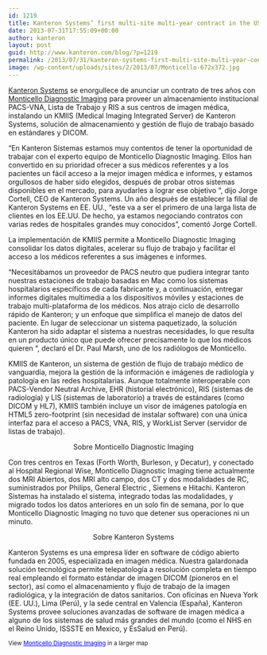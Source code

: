 ```yaml
---
id: 1219
title: Kanteron Systems’ first multi-site multi-year contract in the USA
date: 2013-07-31T17:55:09+00:00
author: kanteron
layout: post
guid: http://www.kanteron.com/blog/?p=1219
permalink: /2013/07/31/kanteron-systems-first-multi-site-multi-year-contract-in-the-usa/
image: /wp-content/uploads/sites/2/2013/07/Monticello-672x372.jpg
---
```

<a title="http://www.kanteron.com" href="http://www.kanteron.com" target="_blank">Kanteron Systems</a> se enorgullece de anunciar un contrato de tres años con <a title="http://monticellodiagnosticimaging.com" href="http://monticellodiagnosticimaging.com" target="_blank">Monticello Diagnostic Imaging</a> para proveer un almacenamiento institucional PACS-VNA, Lista de Trabajo y RIS a sus centros de imagen médica, instalando un KMIIS (Medical Imaging Integrated Server) de Kanteron Systems, solución de almacenamiento y gestión de flujo de trabajo basado en estándares y DICOM.

&#8220;En Kanteron Sistemas estamos muy contentos de tener la oportunidad de trabajar con el experto equipo de Monticello Diagnostic Imaging. Ellos han convertido en su prioridad ofrecer a sus médicos referentes y a los pacientes un fácil acceso a la mejor imagen médica e informes, y estamos orgullosos de haber sido elegidos, después de probar otros sistemas disponibles en el mercado, para ayudarles a lograr ese objetivo &#8220;, dijo Jorge Cortell, CEO de Kanteron Systems. Un año después de establecer la filial de Kanteron Systems en EE. UU., &#8220;este va a ser el primero de una larga lista de clientes en los EE.UU. De hecho, ya estamos negociando contratos con varias redes de hospitales grandes muy conocidos&#8221;, comentó Jorge Cortell.

La implementación de KMIIS permite a Monticello Diagnostic Imaging consolidar los datos digitales, acelerar su flujo de trabajo y facilitar el acceso a los médicos referentes a sus imágenes e informes.

&#8220;Necesitábamos un proveedor de PACS neutro que pudiera integrar tanto nuestras estaciones de trabajo basadas en Mac como los sistemas hospitalarios específicos de cada fabricante y, a continuación, entregar informes digitales multimedia a los dispositivos móviles y estaciones de trabajo multi-plataforma de los médicos. Nos atrajo ciclo de desarrollo rápido de Kanteron; y un enfoque que simplifica el manejo de datos del paciente. En lugar de seleccionar un sistema paquetizado, la solución Kanteron ha sido adaptar el sistema a nuestras necesidades, lo que resulta en un producto único que puede ofrecer precisamente lo que los médicos quieren &#8220;, declaró el Dr. Paul Marsh, uno de los radiólogos de Monticello.

KMIIS de Kanteron, un sistema de gestión de flujo de trabajo médico de vanguardia, mejora la gestión de la información e imágenes de radiología y patología en las redes hospitalarias. Aunque totalmente interoperable con PACS-Vendor Neutral Archive, EHR (historial electrónico), RIS (sistemas de radiología) y LIS (sistemas de laboratorio) a través de estándares (como DICOM y HL7), KMIIS también incluye un visor de imágenes patología en HTML5 zero-footprint (sin necesidad de instalar software) con una única interfaz para el acceso a PACS, VNA, RIS, y WorkList Server (servidor de listas de trabajo).

<p style="text-align: center">
  Sobre Monticello Diagnostic Imaging
</p>

Con tres centros en Texas (Forth Worth, Burleson, y Decatur), y conectado al Hospital Regional Wise, Monticello Diagnostic Imaging tiene actualmente dos MRI Abiertos, dos MRI alto campo, dos CT y dos modalidades de RC, suministrados por Philips, General Electric , Siemens e Hitachi. Kanteron Sistemas ha instalado el sistema, integrado todas las modalidades, y migrado todos los datos anteriores en un solo fin de semana, por lo que Monticello Diagnostic Imaging no tuvo que detener sus operaciones ni un minuto.

<p style="text-align: center">
  Sobre Kanteron Systems
</p>

Kanteron Systems es una empresa líder en software de código abierto fundada en 2005, especializada en imagen médica. Nuestra galardonada solución tecnológica permite telepatología a resolución completa en tiempo real empleando el formato estándar de imagen DICOM (pioneros en el sector), así como el almacenamiento y flujo de trabajo de la imagen radiológica, y la integración de datos sanitarios. Con oficinas en Nueva York (EE. UU.), Lima (Perú), y la sede central en Valencia (España), Kanteron Systems provee soluciones avanzadas de software de imagen médica a alguno de los sistemas de salud más grandes del mundo (como el NHS en el Reino Unido, ISSSTE en Mexico, y EsSalud en Perú).

<small>View <a href="https://www.google.com/maps/ms?msa=0&msid=205321499680018009516.0004e2ab7c19f2b8e25e7&ie=UTF8&t=m&ll=32.916485,-97.237244&spn=0.806976,1.167297&z=9&source=embed" style="color:#0000FF;text-align:left">Monticello Diagnostic Imaging</a> in a larger map</small>